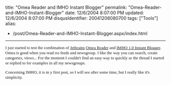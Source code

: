 title: "Omea Reader and IMHO Instant Blogger"
permalink: "Omea-Reader-and-IMHO-Instant-Blogger"
date: 12/6/2004 8:07:00 PM
updated: 12/6/2004 8:07:00 PM
disqusIdentifier: 20041206080700
tags: ["Tools"]
alias:
 - /post/Omea-Reader-and-IMHO-Instant-Blogger.aspx/index.html
---
<font face="Verdana" size="2">


I just started to test the combination of [Jetbrains](http://www.jetbrains.com) [Omea Reader](http://www.jetbrains.com/omea) and [IMHO 1.0 Instant Blogger](http://sourceforge.net/projects/imho10). Omea 
is good when you read rss feeds and newsgroup. I like the way you can search, 
create categories, views... For the moment I couldn't find an easy way to 
quickly se the thread I started or replied to for examples in all my 
newsgroups.
<!-- more -->

Concerning IMHO, it is m y first post, so I will see after some time, but I really 
like it's simplicity.

</font><!-- Powered by IMHO Instant Blogger Copyright (c) 2004 A.Boschin - http://www.elite.boschin.it -->
